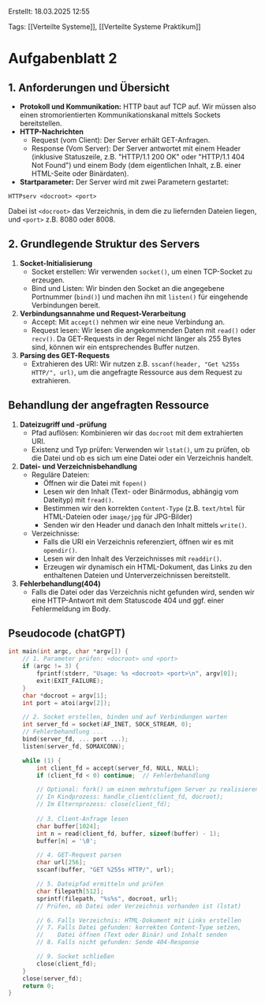
Erstellt: 18.03.2025 12:55

Tags: [[Verteilte Systeme]], [[Verteilte Systeme Praktikum]]

# Aufgabenblatt 2

## 1. Anforderungen und Übersicht
- **Protokoll und Kommunikation:**
  HTTP baut auf TCP auf. Wir müssen also einen stromorientierten Kommunikationskanal mittels Sockets bereitstellen.
- **HTTP-Nachrichten**
  - Request (vom Client): Der Server erhält GET-Anfragen.
  - Response (Vom Server): Der Server antwortet mit einem Header (inklusive Statuszeile, z.B. "HTTP/1.1 200 OK" oder "HTTP/1.1 404 Not Found") und einem Body (dem eigentlichen Inhalt, z.B. einer HTML-Seite oder Binärdaten).
- **Startparameter:**
  Der Server wird mit zwei Parametern gestartet:
```
HTTPserv <docroot> <port>
```
Dabei ist ``<docroot>`` das Verzeichnis, in dem die zu liefernden Dateien liegen, und ``<port>`` z.B. 8080 oder 8008.

## 2. Grundlegende Struktur des Servers
1. **Socket-Initialisierung**
   - Socket erstellen: Wir verwenden ``socket()``, um einen TCP-Socket zu erzeugen.
   - Bind und Listen: Wir binden den Socket an die angegebene Portnummer  (``bind()``) und machen ihn mit ``listen()`` für eingehende Verbindungen bereit.
2. **Verbindungsannahme und Request-Verarbeitung**
   - Accept: Mit ``accept()`` nehmen wir eine neue Verbindung an.
   - Request lesen: Wir lesen die angekommenden Daten mit ``read()`` oder ``recv()``. Da GET-Requests in der Regel nicht länger als 255 Bytes sind, können wir ein entsprechendes Buffer nutzen.
3. **Parsing des GET-Requests**
   - Extrahieren des URI:
     Wir nutzen z.B. ``sscanf(header, "Get %255s HTTP/", url)``, um die angefragte Ressource aus dem Request zu extrahieren.

## Behandlung der angefragten Ressource
1. **Dateizugriff und -prüfung**
   - Pfad auflösen:
     Kombinieren wir das ``docroot`` mit dem extrahierten URI.
   - Existenz und Typ prüfen:
     Verwenden wir ``lstat()``, um zu prüfen, ob die Datei und ob es sich um eine Datei oder ein Verzeichnis handelt.
2. **Datei- und Verzeichnisbehandlung**
   - Reguläre Dateien:
     - Öffnen wir die Datei mit ``fopen()``
     - Lesen wir den Inhalt (Text- oder Binärmodus, abhängig vom Dateityp) mit ``fread()``.
     - Bestimmen wir den korrekten ``Content-Type`` (z.B. ``text/html`` für HTML-Dateien oder ``image/jpg`` für JPG-Bilder)
     - Senden wir den Header und danach den Inhalt mittels ``write()``.
	- Verzeichnisse:
	  - Falls die URI ein Verzeichnis referenziert, öffnen wir es mit ``opendir()``.
	  - Lesen wir den Inhalt des Verzeichnisses mit ``readdir()``.
	  - Erzeugen wir dynamisch ein HTML-Dokument, das Links zu den enthaltenen Dateien und Unterverzeichnissen bereitstellt.
1. **Fehlerbehandlung(404)**
   - Falls die Datei oder das Verzeichnis nicht gefunden wird, senden wir eine HTTP-Antwort mit dem Statuscode 404 und ggf. einer Fehlermeldung im Body.

## Pseudocode (chatGPT)
```C
int main(int argc, char *argv[]) {
    // 1. Parameter prüfen: <docroot> und <port>
    if (argc != 3) {
        fprintf(stderr, "Usage: %s <docroot> <port>\n", argv[0]);
        exit(EXIT_FAILURE);
    }
    char *docroot = argv[1];
    int port = atoi(argv[2]);

    // 2. Socket erstellen, binden und auf Verbindungen warten
    int server_fd = socket(AF_INET, SOCK_STREAM, 0);
    // Fehlerbehandlung ...
    bind(server_fd, ... port ...);
    listen(server_fd, SOMAXCONN);

    while (1) {
        int client_fd = accept(server_fd, NULL, NULL);
        if (client_fd < 0) continue;  // Fehlerbehandlung

        // Optional: fork() um einen mehrstufigen Server zu realisieren
        // In Kindprozess: handle_client(client_fd, docroot);
        // Im Elternprozess: close(client_fd);
        
        // 3. Client-Anfrage lesen
        char buffer[1024];
        int n = read(client_fd, buffer, sizeof(buffer) - 1);
        buffer[n] = '\0';

        // 4. GET-Request parsen
        char url[256];
        sscanf(buffer, "GET %255s HTTP/", url);

        // 5. Dateipfad ermitteln und prüfen
        char filepath[512];
        sprintf(filepath, "%s%s", docroot, url);
        // Prüfen, ob Datei oder Verzeichnis vorhanden ist (lstat)

        // 6. Falls Verzeichnis: HTML-Dokument mit Links erstellen
        // 7. Falls Datei gefunden: korrekten Content-Type setzen,
        //    Datei öffnen (Text oder Binär) und Inhalt senden
        // 8. Falls nicht gefunden: Sende 404-Response

        // 9. Socket schließen
        close(client_fd);
    }
    close(server_fd);
    return 0;
}
```
